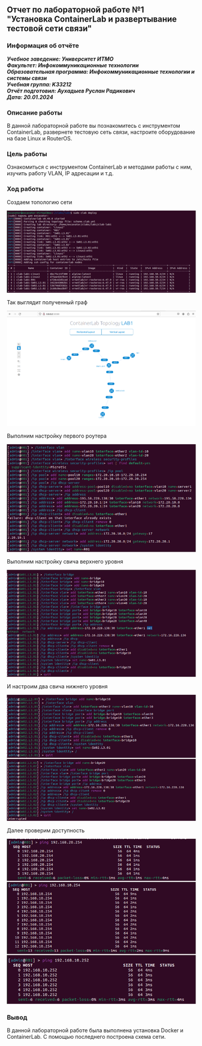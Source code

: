 ## Отчет по лабораторной работе №1 <br>"Установка ContainerLab и развертывание тестовой сети связи"

### Информация об отчёте

***Учебное заведение: Университет ИТМО***  
***Факультет: Инфокоммуникационные технологии***  
***Образовательная программа: Инфокоммуникационные технологии и системы связи***  
***Учебная группа: K33212***  
***Отчёт подготовил: Аухадыев Руслан Радикович***  
***Дата: 20.01.2024***  

### Описание работы

В данной лабораторной работе вы познакомитесь с инструментом ContainerLab, развернете тестовую сеть связи, настроите оборудование на базе Linux и RouterOS.

### Цель работы

Ознакомиться с инструментом ContainerLab и методами работы с ним, изучить работу VLAN, IP адресации и т.д.

### Ход работы

Создаем топологию сети

![](/lab1/images/1.png)

Так выглядит полученный граф

![](/lab1/images/2.png)

Выполним настройку первого роутера

![](/lab1/images/3.png)

Выполним настройку свича верхнего уровня

![](/lab1/images/4.png)

И настроим два свича нижнего уровня 

![](/lab1/images/5.png)
![](/lab1/images/6.png)

Далее проверим доступность

![](/lab1/images/7.png)
![](/lab1/images/8.png)
![](/lab1/images/9.png)

### Вывод

В данной лабораторной работе была выполнена установка Docker и ContainerLab. С помощью последнего построена схема сети.
